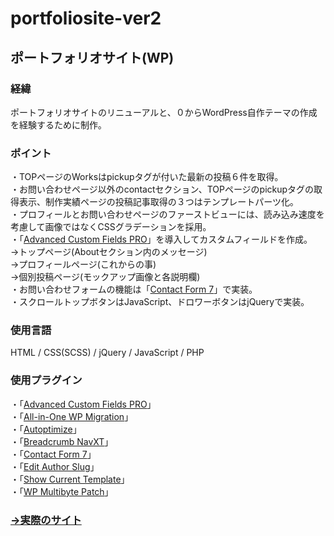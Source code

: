 # portfoliosite-ver2
## ポートフォリオサイト(WP)
### 経緯
ポートフォリオサイトのリニューアルと、０からWordPress自作テーマの作成を経験するために制作｡

### ポイント
・TOPページのWorksはpickupタグが付いた最新の投稿６件を取得｡<br>
・お問い合わせページ以外のcontactセクション、TOPページのpickupタグの取得表示、制作実績ページの投稿記事取得の３つはテンプレートパーツ化｡<br>
・プロフィールとお問い合わせページのファーストビューには、読み込み速度を考慮して画像ではなくCSSグラデーションを採用｡<br>
・「[Advanced Custom Fields PRO](https://www.advancedcustomfields.com/)」を導入してカスタムフィールドを作成。<br>
  →トップページ(Aboutセクション内のメッセージ)<br>
  →プロフィールページ(これからの事)<br>
  →個別投稿ページ(モックアップ画像と各説明欄)<br>
・お問い合わせフォームの機能は「[Contact Form 7](https://contactform7.com/)」で実装｡<br>
・スクロールトップボタンはJavaScript、ドロワーボタンはjQueryで実装｡

### 使用言語
HTML / CSS(SCSS) / jQuery / JavaScript / PHP

### 使用プラグイン
・「[Advanced Custom Fields PRO](https://www.advancedcustomfields.com/)」<br>
・「[All-in-One WP Migration](https://servmask.com/)」<br>
・「[Autoptimize](https://ja.wordpress.org/plugins/autoptimize/)」<br>
・「[Breadcrumb NavXT](https://mtekk.us/code/breadcrumb-navxt/)」<br>
・「[Contact Form 7](https://contactform7.com/)」<br>
・「[Edit Author Slug](https://ja.wordpress.org/plugins/edit-author-slug/)」<br>
・「[Show Current Template](https://ja.wordpress.org/plugins/show-current-template/)」<br>
・「[WP Multibyte Patch](https://ja.wordpress.org/plugins/wp-multibyte-patch/)」<br>

### [→実際のサイト](https://tosshii-portfolio.com/)
